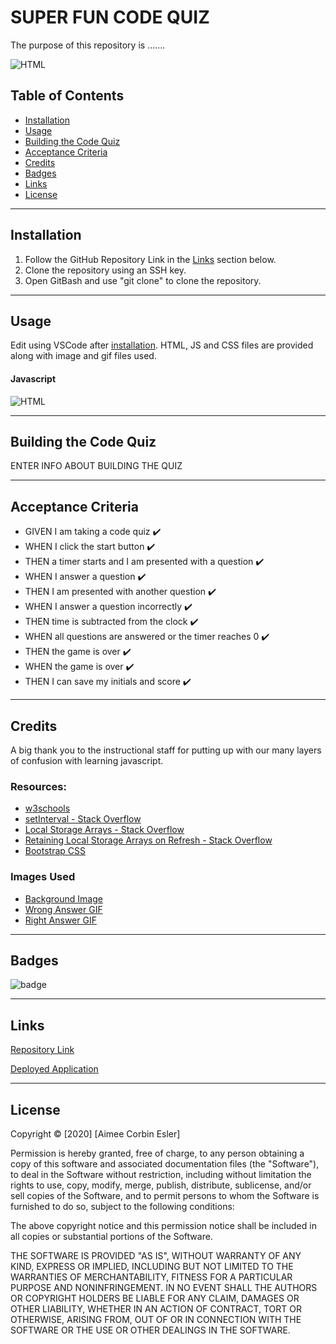 # SUPER FUN CODE QUIZ
The purpose of this repository is .......

![HTML](######)

## Table of Contents
* [Installation](#installation)
* [Usage](#Usage)
* [Building the Code Quiz](#building-the-code-quiz)
* [Acceptance Criteria](#acceptance-criteria)
* [Credits](#credits)
* [Badges](#badges)
* [Links](#Links)
* [License](#license)

-----

## Installation
1. Follow the GitHub Repository Link in the [Links](#Links) section below.
1. Clone the repository using an SSH key.
1. Open GitBash and use "git clone" to clone the repository.

-----

## Usage
Edit using VSCode after [installation](#installation). HTML, JS and CSS files are provided along with image and gif files used.

#### Javascript

![HTML](#####)

-----

## Building the Code Quiz

ENTER INFO ABOUT BUILDING THE QUIZ

-----

## Acceptance Criteria

* GIVEN I am taking a code quiz :heavy_check_mark:
* WHEN I click the start button :heavy_check_mark:
* THEN a timer starts and I am presented with a question :heavy_check_mark:
* WHEN I answer a question :heavy_check_mark:
* THEN I am presented with another question :heavy_check_mark:
* WHEN I answer a question incorrectly :heavy_check_mark:
* THEN time is subtracted from the clock :heavy_check_mark:
* WHEN all questions are answered or the timer reaches 0 :heavy_check_mark:
* THEN the game is over :heavy_check_mark:
* WHEN the game is over :heavy_check_mark:
* THEN I can save my initials and score :heavy_check_mark:

-----

## Credits
A big thank you to the instructional staff for putting up with our many layers of confusion with learning javascript.

### Resources:

* [w3schools](https://www.w3schools.com)
* [setInterval - Stack Overflow](https://stackoverflow.com/questions/8779845/javascript-setinterval-not-working)
* [Local Storage Arrays - Stack Overflow](https://stackoverflow.com/questions/13702100/localstorage-array-of-objects-handling#:~:text=Just%20convert%20the%20objects%20to,stringify(objects))
* [Retaining Local Storage Arrays on Refresh - Stack Overflow](https://stackoverflow.com/questions/22726080/how-to-retain-javascript-array-while-page-refresh)
* [Bootstrap CSS](https://getbootstrap.com/)

### Images Used
* [Background Image](https://images.unsplash.com/photo-1513151233558-d860c5398176?ixlib=rb-1.2.1&w=1000&q=80)
* [Wrong Answer GIF](https://media0.giphy.com/media/VEu2A22WVrTug2la7V/giphy.gif)
* [Right Answer GIF](https://memecrunch.com/meme/C4XQK/yesssss-correct-answer/image.gif?w=580&c=1)


-----

## Badges
![badge](https://img.shields.io/github/issues-raw/aimeecesler/super-fun-code-quiz)

-----

## Links
[Repository Link](https://github.com/aimeecesler/super-fun-code-quiz)

[Deployed Application](https://aimeecesler.github.io/super-fun-code-quiz/)

-----

## License
Copyright &copy; [2020] [Aimee Corbin Esler]

Permission is hereby granted, free of charge, to any person obtaining a copy
of this software and associated documentation files (the "Software"), to deal
in the Software without restriction, including without limitation the rights
to use, copy, modify, merge, publish, distribute, sublicense, and/or sell
copies of the Software, and to permit persons to whom the Software is
furnished to do so, subject to the following conditions:

The above copyright notice and this permission notice shall be included in all
copies or substantial portions of the Software.

THE SOFTWARE IS PROVIDED "AS IS", WITHOUT WARRANTY OF ANY KIND, EXPRESS OR
IMPLIED, INCLUDING BUT NOT LIMITED TO THE WARRANTIES OF MERCHANTABILITY,
FITNESS FOR A PARTICULAR PURPOSE AND NONINFRINGEMENT. IN NO EVENT SHALL THE
AUTHORS OR COPYRIGHT HOLDERS BE LIABLE FOR ANY CLAIM, DAMAGES OR OTHER
LIABILITY, WHETHER IN AN ACTION OF CONTRACT, TORT OR OTHERWISE, ARISING FROM,
OUT OF OR IN CONNECTION WITH THE SOFTWARE OR THE USE OR OTHER DEALINGS IN THE
SOFTWARE.
